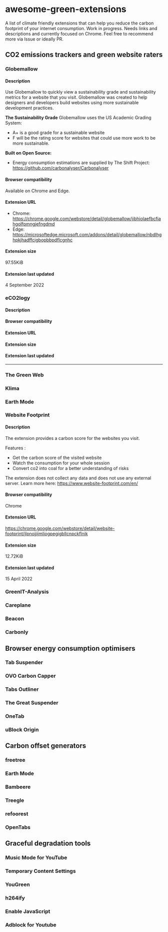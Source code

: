 # awesome-green-extensions
A list of climate friendly extensions that can help you reduce the carbon footprint of your internet consumption. Work in progress. Needs links and descriptions and currently focused on Chrome.  Feel free to recommend more via Issue or ideally PR.

## CO2 emissions trackers and green website raters

### Globemallow
#### Description

Use Globemallow to quickly view a sustainability grade and sustainability metrics for a website that you visit.
Globemallow was created to help designers and developers build websites using more sustainable development practices.

**The Sustainability Grade**
Globemallow uses the US Academic Grading System:
- A+ is a good grade for a sustainable website 
- F will be the rating score for websites that could use more work to be more sustainable. 

**Built on Open Source:**
- Energy consumption estimations are supplied by The Shift Project: https://github.com/carbonalyser/Carbonalyser

#### Browser compatibility
Available on Chrome and Edge.

#### Extension URL

- Chrome: https://chrome.google.com/webstore/detail/globemallow/jibhiolaefbcfiahgolfpmngjefngdmd
- Edge: https://microsoftedge.microsoft.com/addons/detail/globemallow/nbdlhghpkjhadffcigbopbbpdflcgnhc

#### Extension size

97.55KiB

#### Extension last updated 

4 September 2022

### eCO2logy

#### Description

#### Browser compatibility

#### Extension URL

#### Extension size
#### Extension last updated

* * * 
### The Green Web

### Klima

### Earth Mode

### Website Footprint
#### Description
The extension provides a carbon score for the websites you visit. 

Features :
- Get the carbon score of the visited website
- Watch the consumption for your whole session
- Convert co2 into coal for a better understanding of risks

The extension does not collect any data and does not use any external server. Learn more here: https://www.website-footprint.com/en/
#### Browser compatibility
Chrome
#### Extension URL
https://chrome.google.com/webstore/detail/website-footprint/jlpnojjijmliogpegigbllcnpckflnik
#### Extension size
12.72KiB
#### Extension last updated
15 April 2022

### GreenIT-Analysis

### Careplane

### Beacon

### Carbonly


## Browser energy consumption optimisers

### Tab Suspender

### OVO Carbon Capper

### Tabs Outliner

### The Great Suspender

### OneTab

### uBlock Origin


## Carbon offset generators

### freetree

### Earth Mode

### Bambeere

### Treegle

### refoorest

### OpenTabs


## Graceful degradation tools

### Music Mode for YouTube

### Temporary Content Settings

### YouGreen

### h264ify

### Enable JavaScript

### Adblock for Youtube
